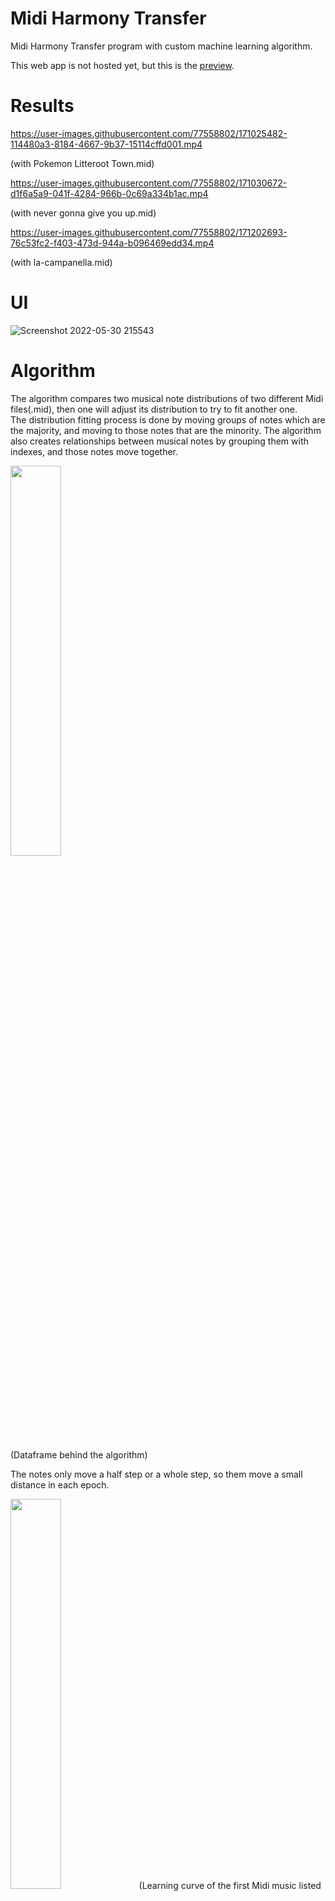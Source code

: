 # Midi Harmony Transfer
 Midi Harmony Transfer program with custom machine learning algorithm. <br/>
 
 This web app is not hosted yet, but this is the [preview]().

# Results

https://user-images.githubusercontent.com/77558802/171025482-114480a3-8184-4667-9b37-15114cffd001.mp4

(with Pokemon Litteroot Town.mid)

https://user-images.githubusercontent.com/77558802/171030672-d1f6a5a9-041f-4284-966b-0c69a334b1ac.mp4

(with never gonna give you up.mid)

https://user-images.githubusercontent.com/77558802/171202693-76c53fc2-f403-473d-944a-b096469edd34.mp4

(with la-campanella.mid)

# UI
![Screenshot 2022-05-30 215543](https://user-images.githubusercontent.com/77558802/171017313-a4bff8a3-b4e7-4855-8e30-bd5a4c063011.png)


# Algorithm

The algorithm compares two musical note distributions of two different Midi files(.mid), then one will adjust its distribution to try to fit another one. <br/>
The distribution fitting process is done by moving groups of notes which are the majority, and moving to those notes that are the minority.
The algorithm also creates relationships between musical notes by grouping them with indexes, and those notes move together. <br/>


<img src="https://user-images.githubusercontent.com/77558802/171204455-c665dea4-0f6a-4cba-ba56-d599975e251b.png" width=40%>

(Dataframe behind the algorithm)

The notes only move a half step or a whole step, so them move a small distance in each epoch.

<img src="https://user-images.githubusercontent.com/77558802/171206988-655a1242-bc34-47e8-add5-5fae2584aee6.png" width=40%>
(Learning curve of the first Midi music listed above) <br/>
<br/>
The Learning curve is not smooth, but that is fine. Consider the fact that each note can only be moved by a certain interval, notes allocation is conducted within limited range each time. <br/>
<br/>
The whole process is optimized by gradient descent. More groups of notes are processed at initial state, and it decreases as its distribution is closer to another one (because step size is smaller).

## Notes Grouping
The algorithm constantly monitors the changing distribution of the music in each timeframe with anomaly detection. When the distribution changes drastically (it hits an adaptive threshold), The algorithm groups those notes that happen before the spike. This is used to simulate how humans hear the chord changes in music. The downside of this method is that, it needs to collect enough data first so that it detects chord changes, but this can cause some delay.

## Other Features
This web app can identify key, tempo, and time length of a Midi file. Music modes and tempo changes are not supported yet.

# Resources Used
Python : Django, Pandas, Numpy, Prettymidi, Musicpy, Plotly, Re <br/>
Web dev : Javascript (React, Jquery, Axios, Chart.js), HTML (Bootstrap), CSS
